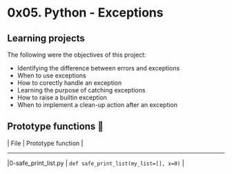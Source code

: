 # 0x05. Python - Exceptions

## Learning projects

The following were the objectives of this project:
  * Identifying the difference between errors and exceptions
  * When to use exceptions
  * How to corectly handle an exception
  * Learning the purpose of catching exceptions
  * How to raise a builtin exception
  * When to implement a clean-up action after an exception

## Prototype functions :floppy_disk:

|       File           |             Prototype function              |  
 ---------------------- ---------------------------------------------
|0-safe_print_list.py  | `def safe_print_list(my_list=[], x=0)`      |
